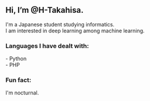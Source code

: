 <h2>Hi, I’m @H-Takahisa.</h2>
<p>
  I'm a Japanese student studying informatics.<br>
  I am interested in deep learning among machine learning.
</p>
<h3>Languages I have dealt with:</h3>
<p>
  -  Python<br>
  -  PHP
<p>
  <!---
-  I’m currently learning ...
-  I’m looking to collaborate on ...
-  How to reach me ...
-  Pronouns: ...
--->
<h3>Fun fact:</h3>
<p>I'm nocturnal.<p>

<!---
H-Takahisa/H-Takahisa is a ✨ special ✨ repository because its `README.md` (this file) appears on your GitHub profile.
You can click the Preview link to take a look at your changes.
--->
